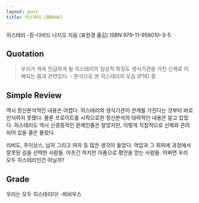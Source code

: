 ```yaml
---
layout: post
title: 히스테리 [BR044]
---
```


히스테리
-장-다비드 나지오 지음 (표원경 옮김)
ISBN 979-11-956010-3-5

## Quotation <i class="fa fa-quote-left" aria-hidden="true"></i>

>우리가 계속 언급하게 될 히스테리의 임상적 특징도 생식기관을 가진 신체로 이해되는 몸과 관련있다. - 분석으로 본 히스테리의 모습 (P16) 중 

## Simple Review <i class="fa fa-comment" aria-hidden="true"></i>

<span class="drop">역</span>시 정신분석적인 내용은 어렵다. 히스테리와 생식기관이 관계를 가진다는 것부터 바로 인식하지 못했다. 물론 프로이트를 시작으로한 정신분석의 대략적인 내용은 알고 있었다. 히스테리도 역시 신경증적인 문제인줄은 알았지만, 이렇게 직접적으로 신체와 관려되어 있을 줄은 몰랐다.

리비도, 주이상스, 남자 그리고 여자 등 많은 생각이 들었다. 억압과 그 회피에 과정에서 잘못된 길을 선택한 사람들. 아프긴 하지만 아픔으로 평안을 얻는 사람들. <span class="em">어쩌면 우리 모두 히스테리인건 아닐까?</span>

## Grade <i class="fa fa-paragraph" aria-hidden="true"></i>

<i class="fa fa-star" aria-hidden="true"></i>
<i class="fa fa-star" aria-hidden="true"></i>
<i class="fa fa-star" aria-hidden="true"></i>
<i class="fa fa-star-o" aria-hidden="true"></i>
<!-- <i class="fa fa-star-half-o" aria-hidden="true"></i> -->
<!-- <i class="fa fa-star-o" aria-hidden="true"></i> -->
<!--<i class="fa fa-star-o" aria-hidden="true"></i> -->
<i class="fa fa-star-o" aria-hidden="true"></i>

우리는 모두 히스테리다! -뫼비우스